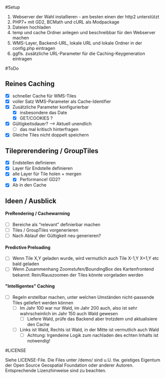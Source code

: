 #Setup
1. Webserver der Wahl installieren - am besten einen der http2 unterstützt
2. PHP7+ mit GD2, BCMath und cURL als Modpackage
3. Dateien hochladen
4. temp und cache Ordner anlegen und beschreibbar für den Webserver machen
5. WMS-Layer, Backend-URL, lokale URL und lokale Ordner in der config.php eintragen
6. ggfls. zusätzliche URL-Parameter für die Caching-Keygeneration eintragen

#ToDo
## Reines Caching
- [x] schneller Cache für WMS-Tiles
- [x] voller Satz WMS-Parameter als Cache-Identifier
- [x] Zusätzliche Parameter konfigurierbar
  - [x] insbesondere das Date
  - [x] GET/COOKIES ?
- [x] Gültigkeitsdauer? --> Aktuell unendlich
  - [ ] das mal kritisch hinterfragen
- [x] Gleiche Tiles nicht doppelt speichern

## Tileprerendering / GroupTiles
- [x] Endstellen definieren
- [x] Layer für Endstelle definieren
- [x] alle Layer für Tile holen + mergen
  - [x] Performance! GD2?
- [x] Ab in den Cache

## Ideen / Ausblick

#### PreRendering / Cachewarming
- [ ] Bereiche als “relevant” definierbar machen
- [ ] Tiles / GroupTiles vorgenerieren
- [ ] Nach Ablauf der Gültigkeit neu generieren?

#### Predictive Preloading
- [ ] Wenn Tile X,Y geladen wurde, wird vermutlich auch Tile X-1,Y X+1,Y etc bald geladen
- [ ] Wenn Zusammenhang Zoomstufen/BoundingBox des Kartenfrontend bekannt: Rein/Rauszoomen der Tiles könnte vorgeladen werden

#### "Intelligentes" Caching
- [ ] Regeln erstellbar machen, unter welchen Umständen nicht-passende Tiles geliefert werden können
  - [ ] Im Jahr 100 war nur Wald, im Jahr 200 auch, also ist sehr wahrscheinlich im Jahr 150 auch Wald gewesen
    - [ ] Liefere Wald, prüfe das Backend aber trotzdem und aktualisiere den Cache
  - [ ] Links ist Wald, Rechts ist Wald, in der Mitte ist vermutlich auch Wald
    - [ ] Achtung: Irgendeine Logik zum nachladen des echten Inhalts ist notwendig!

#LICENSE

Siehe LICENSE-File. Die Files unter /demo/ sind u.U. tlw. geistiges Eigentum der Open Source Geospatial Foundation oder anderer Autoren.
Entsprechende Lizenzhinweise sind zu beachten.